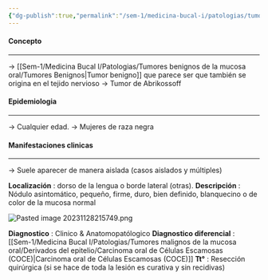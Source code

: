 ```yaml
---
{"dg-publish":true,"permalink":"/sem-1/medicina-bucal-i/patologias/tumores-benignos-de-la-mucosa-oral/tumores-mesenquimatosos/tumor-de-celulas-granulares/"}
---
```



#### Concepto
---

→ [[Sem-1/Medicina Bucal I/Patologias/Tumores benignos de la mucosa oral/Tumores Benignos\|Tumor benigno]] que parece ser que también se origina en el tejido nervioso
→ Tumor de Abrikossoff

#### Epidemiologia
---

→ Cualquier edad.
→ Mujeres de raza negra
#### Manifestaciones clinicas
---

→ Suele aparecer de manera aislada (casos aislados y múltiples)

**Localización** : dorso de la lengua o borde lateral (otras).
**Descripción** : Nódulo asintomático, pequeño, firme, duro, bien definido, blanquecino o de color de la mucosa normal

![Pasted image 20231128215749.png](/img/user/Sem-1/Cirugia%20Bucal%20I/Medias/Pasted%20image%2020231128215749.png)

**Diagnostico** : Clinico & Anatomopatólogico
**Diagnostico diferencial** : [[Sem-1/Medicina Bucal I/Patologias/Tumores malignos de la mucosa oral/Derivados del epitelio/Carcinoma oral de Células Escamosas (COCE)\|Carcinoma oral de Células Escamosas (COCE)]]
**Tt°** : Resección quirúrgica (si se hace de toda la lesión es curativa y sin recidivas)

